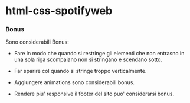 # html-css-spotifyweb

### Bonus

Sono considerabili Bonus:
* Fare in modo che quando si restringe gli elementi che non entrasno in una sola riga scompaiano non si stringano e scendano sotto.

* Far sparire col quando si stringe troppo verticalmente.

* Aggiungere animations sono considerabili bonus.

* Rendere piu' responsive il footer del sito puo' considerarsi bonus.